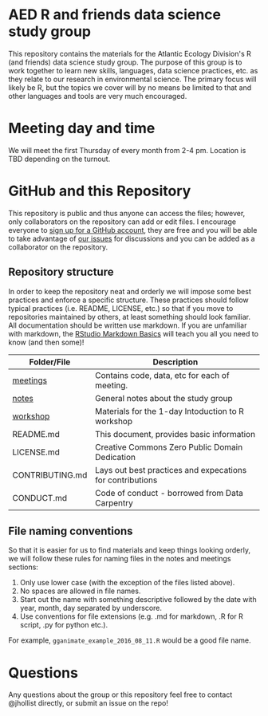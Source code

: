 # AED R and friends data science study group

This repository contains the materials for the Atlantic Ecology Division's R 
(and friends) data science study group.  The purpose of this group is to work 
together to learn new skills, languages, data science practices, etc. as they 
relate to our research in environmental science.  The primary focus will likely
be R, but the topics we cover will by no means be limited to that and other 
languages and tools are very much encouraged.

# Meeting day and time
We will meet the first Thursday of every month from 2-4 pm.  Location is TBD 
depending on the turnout.

# GitHub and this Repository
This repository is public and thus anyone can access the files; however, only 
collaborators on the repository can add or edit files.  I encourage everyone to 
[sign up for a GitHub account](https://github.com/join), they are free and you 
will be able to take advantage of 
[our issues](https://github.com/usepa/aed_r/issues) for discussions and you can
be added as a collaborator on the repository.

## Repository structure
In order to keep the repository neat and orderly we will impose some best 
practices and enforce a specific structure.  These practices should follow 
typical practices (i.e. README, LICENSE, etc.) so that if you move to 
repositories maintained by others, at least something should look familiar.  All
documentation should be written use markdown.  If you are unfamiliar with 
markdown, the 
[RStudio Markdown Basics](http://rmarkdown.rstudio.com/lesson-2.html) will 
teach you all you need to know (and then some)!

|Folder/File            |Description                                        |
|-----------------------|---------------------------------------------------|
|[meetings](meetings/)  |Contains code, data, etc for each of meeting.      |
|[notes](notes/)        |General notes about the study group                |
|[workshop](workshop/)  |Materials for the 1-day Intoduction to R workshop  |
|README.md              |This document, provides basic information          |
|LICENSE.md             |Creative Commons Zero Public Domain Dedication     |
|CONTRIBUTING.md        |Lays out best practices and expecations for contributions|
|CONDUCT.md             |Code of conduct - borrowed from Data Carpentry     |

## File naming conventions
So that it is easier for us to find materials and keep things looking orderly, 
we will follow these rules for naming files in the notes and meetings sections:

1. Only use lower case (with the exception of the files listed above).
2. No spaces are allowed in file names.
3. Start out the name with something descriptive followed by the date with year, 
month, day separated by underscore.
4. Use conventions for file extensions (e.g. .md for markdown, .R for R script, 
.py for python etc.).  

For example, `gganimate_example_2016_08_11.R` would be a good file name.

# Questions
Any questions about the group or this repository feel free to contact @jhollist 
directly, or submit an issue on the repo!

